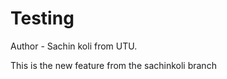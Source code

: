 # Testing

Author - Sachin koli from UTU.

<p>This is the new feature from the sachinkoli branch</p>